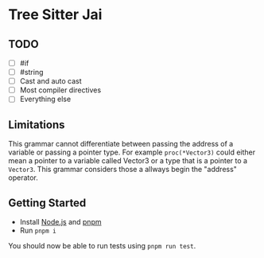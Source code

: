 # Tree Sitter Jai

## TODO

- [ ] #if
- [ ] #string
- [ ] Cast and auto cast
- [ ] Most compiler directives
- [ ] Everything else

## Limitations

This grammar cannot differentiate between passing the address of a variable or passing a pointer type.
For example `proc(*Vector3)` could either mean a pointer to a variable called Vector3 or a type that is a pointer to a `Vector3`.
This grammar considers those a allways begin the "address" operator.

## Getting Started

- Install [Node.js](https://nodejs.org) and [pnpm](https://pnpm.io/)
- Run `pnpm i`

You should now be able to run tests using `pnpm run test`.
